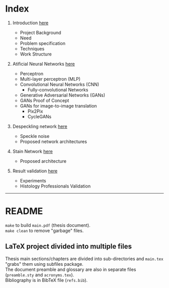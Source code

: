 # Index

1. Introduction [here](1-introduction/text.md)

	* Project Background
	* Need
	* Problem specification
	* Techniques
	* Work Structure

2. Atificial Neural Networks [here](2-theoric_background/text.md)

	* Perceptron
	* Multi-layer perceptron (MLP)
	* Convolutional Neural Networks (CNN)
		- Fully-convolutional Networks
	* Generative Adversarial Networks (GANs)
	* GANs Proof of Concept
	* GANs for image-to-image translation
		- Pix2Pix
		- CycleGANs

3. Despeckling network [here](3-methodology/text.md)

	* Speckle noise
	* Proposed network architectures

4. Stain Network [here](4-experiments_and_results/text.md)

	* Proposed architecture

5. Result validation [here](5-conclusions_and_future_development/text.md)

	* Experiments
	* Histology Professionals Validation

-----------------------------------------------

# README

`make` to build `main.pdf` (thesis document).  
`make clean` to remove "garbage" files.

## LaTeX project divided into multiple files
Thesis main sections/chapters are divided into sub-directories and `main.tex` "grabs" them using subfiles package.  
The document preamble and glossary are also in separate files (`preamble.sty` and `acronyms.tex`).  
Bibliography is in BibTeX file (`refs.bib`).
